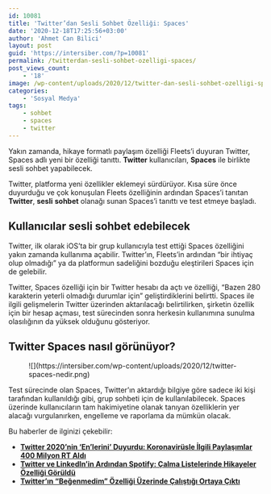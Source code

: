 ```yaml
---
id: 10081
title: 'Twitter’dan Sesli Sohbet Özelliği: Spaces'
date: '2020-12-18T17:25:56+03:00'
author: 'Ahmet Can Bilici'
layout: post
guid: 'https://intersiber.com/?p=10081'
permalink: /twitterdan-sesli-sohbet-ozelligi-spaces/
post_views_count:
    - '18'
image: /wp-content/uploads/2020/12/twitter-dan-sesli-sohbet-ozelligi-spaces.jpg
categories:
    - 'Sosyal Medya'
tags:
    - sohbet
    - spaces
    - twitter
---
```


Yakın zamanda, hikaye formatlı paylaşım özelliği Fleets’i duyuran Twitter, Spaces adlı yeni bir özelliği tanıttı. **Twitter** kullanıcıları, **Spaces** ile birlikte sesli sohbet yapabilecek.

Twitter, platforma yeni özellikler eklemeyi sürdürüyor. Kısa süre önce duyurduğu ve çok konuşulan Fleets özelliğinin ardından Spaces’i tanıtan **Twitter**, **sesli** **sohbet** olanağı sunan Spaces’i tanıttı ve test etmeye başladı.

## Kullanıcılar sesli sohbet edebilecek

Twitter, ilk olarak iOS’ta bir grup kullanıcıyla test ettiği Spaces özelliğini yakın zamanda kullanıma açabilir. Twitter’ın, Fleets’in ardından “bir ihtiyaç olup olmadığı” ya da platformun sadeliğini bozduğu eleştirileri Spaces için de gelebilir.

Twitter, Spaces özelliği için bir Twitter hesabı da açtı ve özelliği, “Bazen 280 karakterin yeterli olmadığı durumlar için” geliştirdiklerini belirtti. Spaces ile ilgili gelişmelerin Twitter üzerinden aktarılacağı belirtilirken, şirketin özellik için bir hesap açması, test sürecinden sonra herkesin kullanımına sunulma olasılığının da yüksek olduğunu gösteriyor.

## Twitter Spaces nasıl görünüyor?

<figure class="wp-block-image size-large">![](https://intersiber.com/wp-content/uploads/2020/12/twitter-spaces-nedir.png)</figure>Test sürecinde olan Spaces, Twitter’ın aktardığı bilgiye göre sadece iki kişi tarafından kullanıldığı gibi, grup sohbeti için de kullanılabilecek. Spaces üzerinde kullanıcıların tam hakimiyetine olanak tanıyan özelliklerin yer alacağı vurgulanırken, engelleme ve raporlama da mümkün olacak.

Bu haberler de ilginizi çekebilir:

- **[Twitter 2020’nin ‘En’lerini’ Duyurdu: Koronavirüsle İlgili Paylaşımlar 400 Milyon RT Aldı](https://intersiber.com/twitter-2020nin-enlerini-duyurdu-koronavirusle-ilgili-paylasimlar-400-milyon-rt-aldi/)**
- **[Twitter ve LinkedIn’in Ardından Spotify: Çalma Listelerinde Hikayeler Özelliği Görüldü](https://intersiber.com/twitter-ve-linkedinin-ardindan-spotify-calma-listelerinde-hikayeler-ozelligi-goruldu/)**
- **[Twitter’ın “Beğenmedim” Özelliği Üzerinde Çalıştığı Ortaya Çıktı](https://intersiber.com/twitterin-begenmedim-ozelligi-uzerinde-calistigi-ortaya-cikti/)**